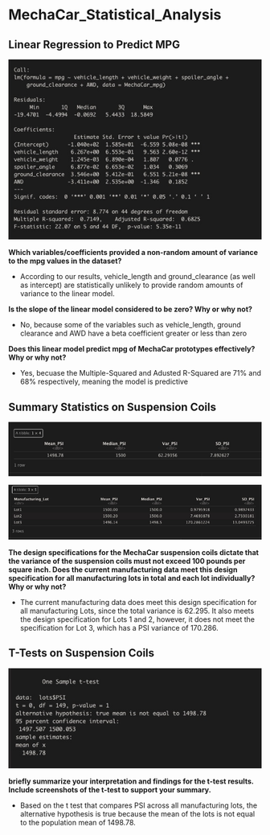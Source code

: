 # MechaCar_Statistical_Analysis

## Linear Regression to Predict MPG
![](https://github.com/vjtrom/MechaCar_Statistical_Analysis/blob/main/images/LM%20MechaCar_mpg.jpg)

**Which variables/coefficients provided a non-random amount of variance to the mpg values in the dataset?**
 - According to our results, vehicle_length and ground_clearance (as well as intercept) are statistically unlikely to provide random amounts of variance to the linear model. 

**Is the slope of the linear model considered to be zero? Why or why not?**
- No, because some of the variables such as vehicle_length, ground clearance and AWD have a beta coefficient greater or less than zero

**Does this linear model predict mpg of MechaCar prototypes effectively? Why or why not?**
- Yes, becuase the Multiple-Squared and Adusted R-Squared are 71% and 68% respectively, meaning the model is predictive

## Summary Statistics on Suspension Coils
![](https://github.com/vjtrom/MechaCar_Statistical_Analysis/blob/main/images/Summarize_Suspension_Coil.jpg)

![](https://github.com/vjtrom/MechaCar_Statistical_Analysis/blob/main/images/lot_summary.jpg)

**The design specifications for the MechaCar suspension coils dictate that the variance of the suspension coils must not exceed 100 pounds per square inch. Does the current manufacturing data meet this design specification for all manufacturing lots in total and each lot individually? Why or why not?**
- The current manufacturing data does meet this design specification for all manufacturing Lots, since the total variance is 62.295. It also meets the design specification for Lots 1 and 2, however, it does not meet the specification for Lot 3, which has a PSI variance of 170.286. 

## T-Tests on Suspension Coils

![](https://github.com/vjtrom/MechaCar_Statistical_Analysis/blob/main/images/One-Sample_T-test.jpg)

**briefly summarize your interpretation and findings for the t-test results. Include screenshots of the t-test to support your summary.**
- Based on the t test that compares PSI across all manufacturing lots, the alternative hypothesis is true because the mean of the lots is not equal to the population mean of 1498.78.
